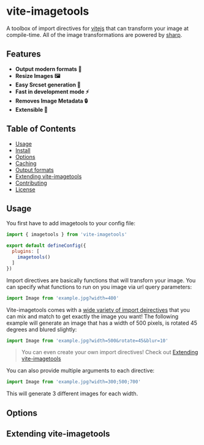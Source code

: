 # vite-imagetools

A toolbox of import directives for [vitejs](https://github.com/vitejs/vite) that can transform your image at compile-time.
All of the image transformations are powered by [sharp](https://sharp.pixelplumbing.com).

## Features

- **Output modern formats :rocket:**
- **Resize Images :framed_picture:**
- **Easy Srcset generation :link:**
- **Fast in development mode :zap:**
- **Removes Image Metadata :lock:**
- **Extensible :jigsaw:**

## Table of Contents

- [Usage](#usage)
- [Install](#install)
- [Options](#options)
- [Caching](#caching)
- [Output formats](#output-formats)
- [Extending vite-imagetools](#extending-vite-imagetools)
- [Contributing](#contributing)
- [License](#license)

## Usage

You first have to add imagetools to your config file:
```js
import { imagetools } from 'vite-imagetools'

export default defineConfig({
  plugins: [
    imagetools()
  ]
})
```

Import directives are basically functions that will transforn your image.
You can specify what functions to run on you image via url query parameters:

```js
import Image from 'example.jpg?width=400'
```

Vite-imagetools comes with a [wide variety of import deirectives](https://github.com/JonasKruckenberg/vite-imagetools/blob/8e44cb95493fdba7f92c2fa1811e95eb33956820/docs/directives.md) that you can mix and match to get exactly the image you want!
The following example will generate an image that has a width of 500 pixels, is rotated 45 degrees and blured slightly:

```js
import Image from 'example.jpg?width=500&rotate=45&blur=10'
```

> You can even create your own import directives! Check out [Extending vite-imagetools](#extending-vite-imagetools)

You can also provide multiple arguments to each directive:
```js
import Image from 'example.jpg?width=300;500;700'
```
This will generate 3 different images for each width.

## Options

## Extending vite-imagetools